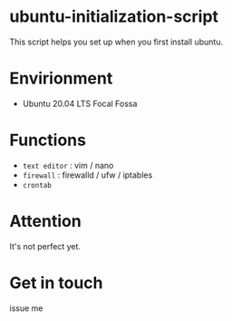 # ubuntu-initialization-script
This script helps you set up when you first install ubuntu.

# Envirionment

- Ubuntu 20.04 LTS Focal Fossa

# Functions

- `text editor` : vim / nano
- `firewall` : firewalld / ufw / iptables
- `crontab`

# Attention

It's not perfect yet.

# Get in touch

issue me
